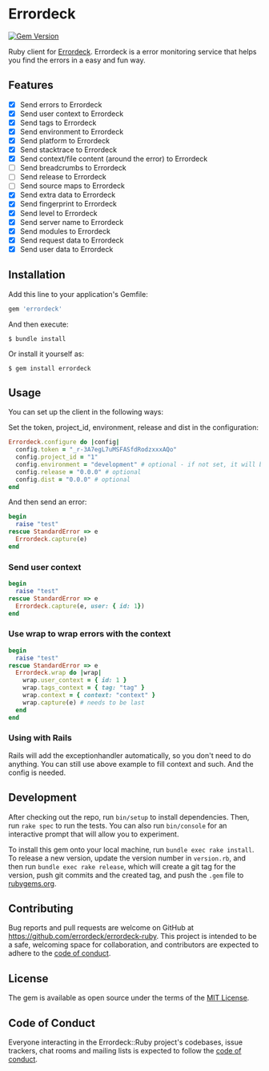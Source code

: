 # Errordeck

[![Gem Version](https://badge.fury.io/rb/errordeck.svg)](https://badge.fury.io/rb/errordeck)

Ruby client for [Errordeck](https://www.errordeck.com). Errordeck is a error monitoring service that helps you find the errors in a easy and fun way.

## Features

- [x] Send errors to Errordeck
- [x] Send user context to Errordeck
- [x] Send tags to Errordeck
- [x] Send environment to Errordeck
- [x] Send platform to Errordeck
- [x] Send stacktrace to Errordeck
- [x] Send context/file content (around the error) to Errordeck
- [ ] Send breadcrumbs to Errordeck
- [ ] Send release to Errordeck
- [ ] Send source maps to Errordeck
- [x] Send extra data to Errordeck
- [x] Send fingerprint to Errordeck
- [x] Send level to Errordeck
- [x] Send server name to Errordeck
- [x] Send modules to Errordeck
- [x] Send request data to Errordeck
- [x] Send user data to Errordeck

## Installation

Add this line to your application's Gemfile:

```ruby
gem 'errordeck'
```

And then execute:

    $ bundle install

Or install it yourself as:

    $ gem install errordeck

## Usage

You can set up the client in the following ways:

Set the token, project_id, environment, release and dist in the configuration:
```ruby
Errordeck.configure do |config|
  config.token = "_r-3A7egL7uMSFASfdRodzxxxAQo"
  config.project_id = "1"
  config.environment = "development" # optional - if not set, it will be set to Rails.env
  config.release = "0.0.0" # optional
  config.dist = "0.0.0" # optional
end
```

And then send an error:
```ruby
begin
  raise "test"
rescue StandardError => e
  Errordeck.capture(e)
end
``` 

### Send user context

```ruby
begin
  raise "test"
rescue StandardError => e
  Errordeck.capture(e, user: { id: 1})
end
``` 

### Use wrap to wrap errors with the context

```ruby
begin
  raise "test"
rescue StandardError => e
  Errordeck.wrap do |wrap|
    wrap.user_context = { id: 1 }
    wrap.tags_context = { tag: "tag" }
    wrap.context = { context: "context" }
    wrap.capture(e) # needs to be last
  end
end
``` 

### Using with Rails

Rails will add the exceptionhandler automatically, so you don't need to do anything. You can still use above example to fill context and such. And the config is needed.

## Development

After checking out the repo, run `bin/setup` to install dependencies. Then, run `rake spec` to run the tests. You can also run `bin/console` for an interactive prompt that will allow you to experiment.

To install this gem onto your local machine, run `bundle exec rake install`. To release a new version, update the version number in `version.rb`, and then run `bundle exec rake release`, which will create a git tag for the version, push git commits and the created tag, and push the `.gem` file to [rubygems.org](https://rubygems.org).

## Contributing

Bug reports and pull requests are welcome on GitHub at https://github.com/errordeck/errordeck-ruby. This project is intended to be a safe, welcoming space for collaboration, and contributors are expected to adhere to the [code of conduct](https://github.com/errordeck/errordeck-ruby/blob/master/CODE_OF_CONDUCT.md).

## License

The gem is available as open source under the terms of the [MIT License](https://opensource.org/licenses/MIT).

## Code of Conduct

Everyone interacting in the Errordeck::Ruby project's codebases, issue trackers, chat rooms and mailing lists is expected to follow the [code of conduct](https://github.com/errordeck/errordeck-ruby/blob/master/CODE_OF_CONDUCT.md).
